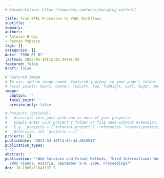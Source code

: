 ```yaml
---
# Documentation: https://wowchemy.com/docs/managing-content/

title: From BPEL Processes to YAWL Workflows
subtitle: ''
summary: ''
authors:
- Antonio Brogi
- Razvan Popescu
tags: []
categories: []
date: '2006-01-01'
lastmod: 2023-03-16T15:02:44+01:00
featured: false
draft: false

# Featured image
# To use, add an image named `featured.jpg/png` to your page's folder.
# Focal points: Smart, Center, TopLeft, Top, TopRight, Left, Right, BottomLeft, Bottom, BottomRight.
image:
  caption: ''
  focal_point: ''
  preview_only: false

# Projects (optional).
#   Associate this post with one or more of your projects.
#   Simply enter your project's folder or file name without extension.
#   E.g. `projects = ["internal-project"]` references `content/project/deep-learning/index.md`.
#   Otherwise, set `projects = []`.
projects: []
publishDate: '2023-03-16T14:02:44.401551Z'
publication_types:
- '1'
abstract: ''
publication: '*Web Services and Formal Methods, Third International Workshop, WS-FM
  2006 Vienna, Austria, September 8-9, 2006, Proceedings*'
doi: 10.1007/11841197_7
---
```

